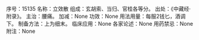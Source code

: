 序号：15135
名称：立效散
组成：玄胡索、当归、官桂各等分。
出处：《中藏经·附录》。
主治：腰痛。
加减：None
功效：None
用法用量：每服2钱匕，酒调下。
制备方法：上为细末。
临床应用：None
各家论述：None
用药禁忌：None
附注：None
